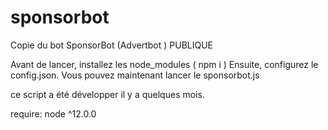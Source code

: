 # sponsorbot
Copie du bot SponsorBot (Advertbot ) PUBLIQUE


Avant de lancer, installez les node_modules ( npm i )
Ensuite, configurez le config.json.
Vous pouvez maintenant lancer le sponsorbot.js

ce script a été développer il y a quelques mois.

require:
node ^12.0.0
